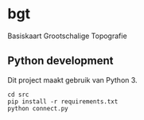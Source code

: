 # bgt
Basiskaart Grootschalige Topografie


## Python development

Dit project maakt gebruik van Python 3. 

```
cd src
pip install -r requirements.txt
python connect.py 
```
